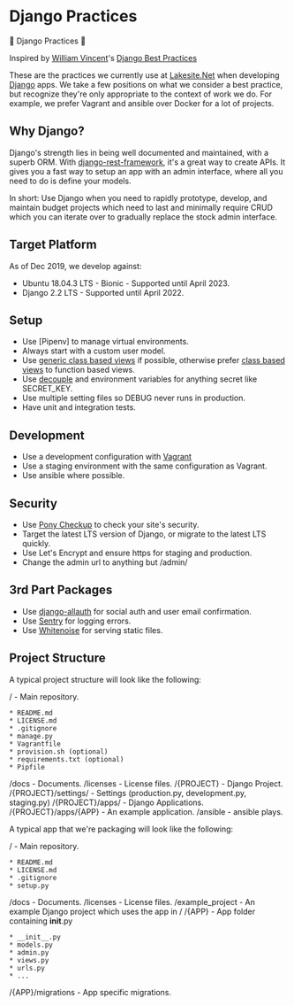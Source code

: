 # Django Practices #

🎯 Django Practices 🎯

Inspired by [William Vincent](https://wsvincent.com/about/)'s 
[Django Best Practices](https://wsvincent.com/django-best-practices/)

These are the practices we currently use at 
[Lakesite.Net](https://lakesite.net/) when developing 
[Django](https://www.djangoproject.com/) apps.  We take a few positions on what
we consider a best practice, but recognize they're only appropriate to the 
context of work we do.  For example, we prefer Vagrant and ansible over Docker
for a lot of projects.

## Why Django? ##

Django's strength lies in being well documented and maintained, with a superb 
ORM.  With [django-rest-framework](https://www.django-rest-framework.org/), it's 
a great way to create APIs.  It gives you a fast way to setup an app with an 
admin interface, where all you need to do is define your models.

In short: Use Django when you need to rapidly prototype, develop, and maintain
budget projects which need to last and minimally require CRUD which you can
iterate over to gradually replace the stock admin interface.

## Target Platform ##

As of Dec 2019, we develop against:

* Ubuntu 18.04.3 LTS - Bionic - Supported until April 2023.
* Django 2.2 LTS - Supported until April 2022.

## Setup ##

* Use [Pipenv] to manage virtual environments.
* Always start with a custom user model.
* Use [generic class based views](https://docs.djangoproject.com/en/dev/topics/class-based-views/generic-display/) if possible, otherwise prefer [class based views](https://docs.djangoproject.com/en/dev/topics/class-based-views/) to function based views.
* Use [decouple](https://github.com/henriquebastos/python-decouple) and environment variables for anything secret like SECRET_KEY.
* Use multiple setting files so DEBUG never runs in production.
* Have unit and integration tests.

## Development ##

* Use a development configuration with [Vagrant](https://vagrantup.com/)
* Use a staging environment with the same configuration as Vagrant.
* Use ansible where possible.

## Security ##

* Use [Pony Checkup](https://www.ponycheckup.com/) to check your site's security.
* Target the latest LTS version of Django, or migrate to the latest LTS quickly.
* Use Let's Encrypt and ensure https for staging and production.
* Change the admin url to anything but /admin/

## 3rd Part Packages ##

* Use [django-allauth](https://github.com/pennersr/django-allauth) for social auth and user email confirmation.
* Use [Sentry](https://sentry.io/welcome/) for logging errors.
* Use [Whitenoise](https://whitenoise.readthedocs.io/) for serving static files.

## Project Structure ##

A typical project structure will look like the following:

/                       - Main repository.

    * README.md 
    * LICENSE.md
    * .gitignore 
    * manage.py 
    * Vagrantfile
    * provision.sh (optional)
    * requirements.txt (optional)
    * Pipfile

/docs                   - Documents.
/licenses               - License files.
/{PROJECT}              - Django Project.
/{PROJECT}/settings/    - Settings (production.py, development.py, staging.py)
/{PROJECT}/apps/        - Django Applications.
/{PROJECT}/apps/{APP}   - An example application.
/ansible                - ansible plays.

A typical app that we're packaging will look like the following:

/                       - Main repository.

    * README.md
    * LICENSE.md
    * .gitignore 
    * setup.py

/docs                   - Documents.
/licenses               - License files.
/example_project        - An example Django project which uses the app in /
/{APP}                  - App folder containing __init__.py

    * __init__.py
    * models.py
    * admin.py
    * views.py
    * urls.py
    * ...

/{APP}/migrations       - App specific migrations.
